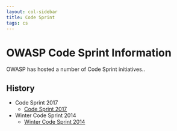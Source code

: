 ```yaml
---
layout: col-sidebar
title: Code Sprint
tags: cs
---
```


# OWASP Code Sprint Information

OWASP has hosted a number of Code Sprint initiatives..

## History

- Code Sprint 2017
  - [Code Sprint 2017](cs2017)
- Winter Code Sprint 2014
  - [Winter Code Sprint 2014](wcs2014s)
